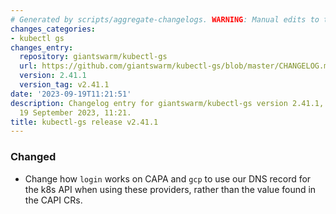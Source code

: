 ```yaml
---
# Generated by scripts/aggregate-changelogs. WARNING: Manual edits to this files will be overwritten.
changes_categories:
- kubectl gs
changes_entry:
  repository: giantswarm/kubectl-gs
  url: https://github.com/giantswarm/kubectl-gs/blob/master/CHANGELOG.md#2411---2023-09-19
  version: 2.41.1
  version_tag: v2.41.1
date: '2023-09-19T11:21:51'
description: Changelog entry for giantswarm/kubectl-gs version 2.41.1, published on
  19 September 2023, 11:21.
title: kubectl-gs release v2.41.1
---
```


### Changed
- Change how `login` works on CAPA and `gcp` to use our DNS record for the k8s API when using these providers, rather than the value found in the CAPI CRs.
